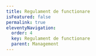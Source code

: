 ```yaml
---
title: Regulament de functionare
isFeatured: false
permalink: true
eleventyNavigation:
  order: 4
  key: Regulament de functionare
  parent: Management
---
```

